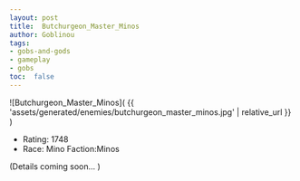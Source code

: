 ```yaml
---
layout: post
title:  Butchurgeon_Master_Minos
author: Goblinou
tags:
- gobs-and-gods
- gameplay
- gobs
toc:  false
---
```


![Butchurgeon_Master_Minos]( {{ 'assets/generated/enemies/butchurgeon_master_minos.jpg' | relative_url }} )
- Rating: 1748
- Race: Mino  Faction:Minos

(Details coming soon... )
